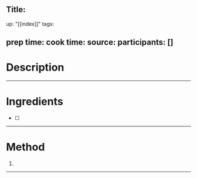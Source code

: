 Title: <!-- insert title -->
---
up: "[[index]]"
tags:
<!-- 
Insert tags to categorize the dish. For example if this were a potato salad you might use:
  - side
  - potato-salad
  - potato
If this were an asian noodle dish some options would be:
  - asian
  - noodle
-->
prep time: 
cook time: 
source: <!-- url of recipe of available -->
participants: [] <!-- leave blank -->
---
# Description

---

# Ingredients
- [ ] 

---

# Method
1. 
---